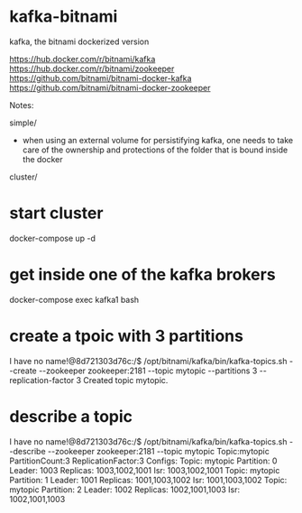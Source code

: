 # kafka-bitnami
kafka, the bitnami dockerized version

https://hub.docker.com/r/bitnami/kafka
https://hub.docker.com/r/bitnami/zookeeper
https://github.com/bitnami/bitnami-docker-kafka
https://github.com/bitnami/bitnami-docker-zookeeper

Notes:

simple/

- when using an external volume for persistifying kafka, one needs to take care of the ownership and protections of the folder that is bound inside the docker


cluster/

# start cluster
docker-compose up -d

# get inside one of the kafka brokers
docker-compose exec kafka1 bash

# create a tpoic with 3 partitions
I have no name!@8d721303d76c:/$ /opt/bitnami/kafka/bin/kafka-topics.sh --create --zookeeper zookeeper:2181 --topic mytopic --partitions 3 --replication-factor 3
Created topic mytopic.

# describe a topic
I have no name!@8d721303d76c:/$ /opt/bitnami/kafka/bin/kafka-topics.sh --describe --zookeeper zookeeper:2181 --topic mytopic
Topic:mytopic	PartitionCount:3	ReplicationFactor:3	Configs:
	Topic: mytopic	Partition: 0	Leader: 1003	Replicas: 1003,1002,1001	Isr: 1003,1002,1001
	Topic: mytopic	Partition: 1	Leader: 1001	Replicas: 1001,1003,1002	Isr: 1001,1003,1002
	Topic: mytopic	Partition: 2	Leader: 1002	Replicas: 1002,1001,1003	Isr: 1002,1001,1003


